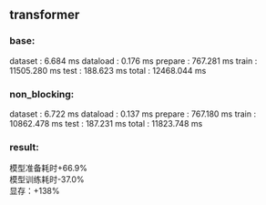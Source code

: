 ## transformer

### base:
dataset : 6.684 ms
dataload : 0.176 ms
prepare : 767.281 ms
train : 11505.280 ms
test : 188.623 ms
total : 12468.044 ms

### non_blocking:
dataset : 6.722 ms
dataload : 0.137 ms
prepare : 767.180 ms
train : 10862.478 ms
test : 187.231 ms
total : 11823.748 ms

### result:
模型准备耗时+66.9%  
模型训练耗时-37.0%  
显存：+138%  
